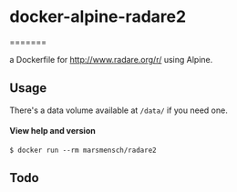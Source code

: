 # docker-alpine-radare2
=======

a Dockerfile for http://www.radare.org/r/ using Alpine.   

Usage
-----

There's a data volume available at `/data/` if you need one.

#### View help and version

    $ docker run --rm marsmensch/radare2


Todo
---------

  [marsmensch/tcpdump]: TBD
